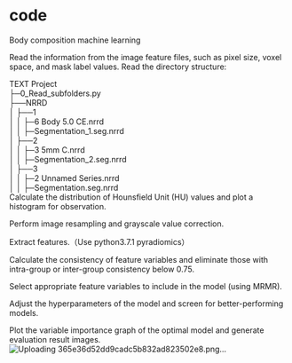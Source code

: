 # code
Body composition machine learning

Read the information from the image feature files, such as pixel size, voxel space, and mask label values.
Read the directory structure:

TEXT
Project  
├─0_Read_subfolders.py  
├──NRRD  
    │    ├──1  
    │    │    ├─6 Body 5.0 CE.nrrd  
    │    │    ├─Segmentation_1.seg.nrrd  
    │    ├──2  
    │    │    ├─3 5mm C.nrrd  
    │    │    ├─Segmentation_2.seg.nrrd  
    │    ├──3  
    │    │    ├─2 Unnamed Series.nrrd  
    │    │    ├─Segmentation.seg.nrrd  
Calculate the distribution of Hounsfield Unit (HU) values and plot a histogram for observation.

Perform image resampling and grayscale value correction.

Extract features.（Use python3.7.1 pyradiomics）

Calculate the consistency of feature variables and eliminate those with intra-group or inter-group consistency below 0.75.

Select appropriate feature variables to include in the model (using MRMR).

Adjust the hyperparameters of the model and screen for better-performing models.

Plot the variable importance graph of the optimal model and generate evaluation result images.
![Uploading 365e36d52dd9cadc5b832ad823502e8.png…]()
